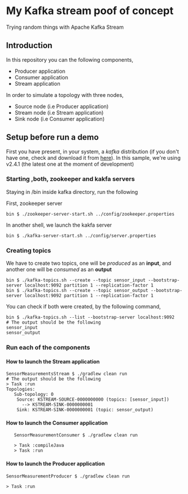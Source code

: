 # My Kafka stream poof of concept
Trying random things with Apache Kafka Stream 

## Introduction
In this repository you can the following components, 
+ Producer application
+ Consumer application
+ Stream application

In order to simulate a topology with three nodes,
+ Source node (i.e Producer application)
+ Stream node (i.e Stream application)
+ Sink node (i.e Consumer application)

## Setup before run a demo
First you have present, in your system, a _kafka_ distribution (if you don't have one, check and download it from [here](https://apache.brunneis.com/kafka/)). In this sample, we're using v2.4.1 (the latest one at the moment of development)

### Starting ,both, zookeeper and kakfa servers
Staying in /bin inside kafka directory, run the following

First, zookeeper server
```shell
bin $ ./zookeeper-server-start.sh ../config/zookeeper.properties
```
In another shell, we launch the kakfa server
```shell
bin $ ./kafka-server-start.sh ../config/server.properties
```

### Creating topics
We have to create two topics, one will be _produced_ as an **input**, and another one will be _consumed_  as an **output**
```shell
bin $ ./kafka-topics.sh --create --topic sensor_input --bootstrap-server localhost:9092 partition 1 --replication-factor 1
bin $ ./kafka-topics.sh --create --topic sensor_output --bootstrap-server localhost:9092 partition 1 --replication-factor 1
```

You can check if both were created, by the following command,
```shell
bin $ ./kafka-topics.sh --list --bootstrap-server localhost:9092
# The output should be the following
sensor_input
sensor_output
```

### Run each of the components

#### How to launch the Stream application
```shell script
SensorMeasurementsStream $ ./gradlew clean run
# The output should be the following
> Task :run
Topologies:
   Sub-topology: 0
    Source: KSTREAM-SOURCE-0000000000 (topics: [sensor_input])
      --> KSTREAM-SINK-0000000001
    Sink: KSTREAM-SINK-0000000001 (topic: sensor_output)
```

#### How to launch the Consumer application
```shell script
   SensorMeasurementConsumer $ ./gradlew clean run
   
   > Task :compileJava
   > Task :run
```
#### How to launch the Producer application
```shell script
SensorMeasurementProducer $ ./gradlew clean run

> Task :run
```





